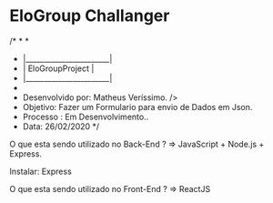 # EloGroup Challanger

/*
*
*
* |_______________________|                       
* |    EloGroupProject    |
* |_______________________|
*
* Desenvolvido por: Matheus Veríssimo. />
* Objetivo: Fazer um Formulario para envio de Dados em Json.
* Processo : Em Desenvolvimento..
* Data: 26/02/2020
*/


O que esta sendo utilizado no Back-End ?  =>  JavaScript + Node.js + Express.

Instalar: Express

O que esta sendo utilizado no Front-End ? => ReactJS 


